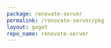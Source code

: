 ```yaml
---
package: renovate-server
permalink: /renovate-server/pkg
layout: goget
repo_name: renovate-server
---
```

